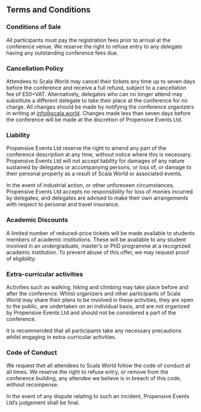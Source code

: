 ## Terms and Conditions

### Conditions of Sale

All participants must pay the registration fees prior to arrival at the
conference venue. We reserve the right to refuse entry to any delegate having
any outstanding conference fees due.

### Cancellation Policy

Attendees to Scala World may cancel their tickets any time up to seven days
before the conference and receive a full refund, subject to a cancellation fee
of £50+VAT. Alternatively, delegates who can no longer attend may substitute a
different delegate to take their place at the conference for no charge. All
changes should be made by notifying the conference organizers in writing at
info@scala.world. Changes made less than seven days before the conference will
be made at the discretion of Propensive Events Ltd.

### Liability

Propensive Events Ltd reserve the right to amend any part of the conference
description at any time, without notice where this is necessary. Propensive
Events Ltd will not accept liability for damages of any nature sustained by
delegates or accompanying persons, or loss of, or damage to their personal
property as a result of Scala World or associated events.

In the event of industrial action, or other unforeseen circumstances,
Propensive Events Ltd accepts no responsibility for loss of monies incurred by
delegates, and delegates are advised to make their own arrangements with
respect to personal and travel insurance.

### Academic Discounts

A limited number of reduced-price tickets will be made available to students
members of academic institutions. These will be available to any student
involved in an undergraduate, master’s or PhD programme at a recognized
academic institution. To prevent abuse of this offer, we may request proof of
eligibility.

### Extra-curricular activities

Activities such as walking, hiking and climbing may take place before and after
the conference. Whilst organizers and other participants of Scala World may
share their plans to be involved in these activities, they are open to the
public, are undertaken on an individual basis, and are not organized by
Propensive Events Ltd and should not be considered a part of the conference.

It is recommended that all participants take any necessary precautions whilst
engaging in extra-curricular activities.

### Code of Conduct

We request thet all attendees to Scala World follow the code of conduct at all
times. We reserve the right to refuse entry, or remove from the conference
building, any attendee we believe is in breach of this code, without
recompense.

In the event of any dispute relating to such an incident, Propensive Events
Ltd’s judgement shall be final.

